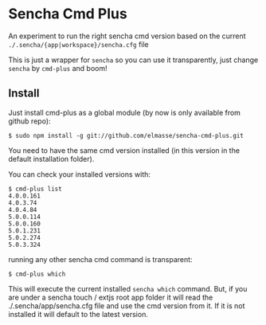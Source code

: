 # Sencha Cmd Plus

An experiment to run the right sencha cmd version based on the current `./.sencha/{app|workspace}/sencha.cfg` file

This is just a wrapper for `sencha` so you can use it transparently, just change `sencha` by `cmd-plus` and boom!


## Install

Just install cmd-plus as a global module (by now is only available from github repo):

```
$ sudo npm install -g git://github.com/elmasse/sencha-cmd-plus.git
```

You need to have the same cmd version installed (in this version in the default installation folder).

You can check your installed versions with:

```
$ cmd-plus list
4.0.0.161
4.0.3.74
4.0.4.84
5.0.0.114
5.0.0.160
5.0.1.231
5.0.2.274
5.0.3.324
```

running any other sencha cmd command is transparent:

```
$ cmd-plus which
```

This will execute the current installed `sencha which` command. But, if you are under a sencha touch / extjs root app folder it will read the ./.sencha/app/sencha.cfg file and use the cmd version from it. If it is not installed it will default to the latest version.
